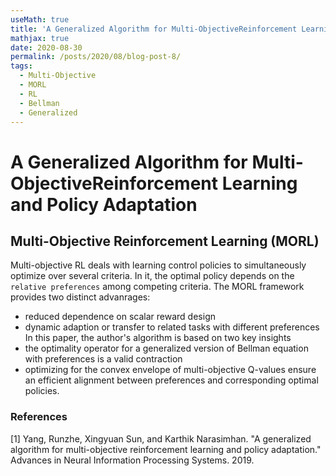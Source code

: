 ```yaml
---
useMath: true
title: 'A Generalized Algorithm for Multi-ObjectiveReinforcement Learning and Policy Adaptation'
mathjax: true
date: 2020-08-30
permalink: /posts/2020/08/blog-post-8/
tags:
  - Multi-Objective
  - MORL
  - RL
  - Bellman
  - Generalized
---
```

# A Generalized Algorithm for Multi-ObjectiveReinforcement Learning and Policy Adaptation

<!-- more -->

##  Multi-Objective Reinforcement Learning (MORL)
Multi-objective RL deals with learning control policies to simultaneously optimize over several criteria. In it, the optimal policy depends on the `relative preferences` among competing criteria. The MORL framework provides two distinct advanrages: 
  - reduced dependence on scalar reward design 
  - dynamic adaption or transfer to related tasks with different preferences 
In this paper, the author's algorithm is based on two key insights
  - the optimality operator for a generalized version of Bellman equation with preferences is a valid contraction
  - optimizing for the convex envelope of multi-objective Q-values ensure an efficient alignment between preferences and corresponding optimal policies.

### References

<a id="1">[1]</a>
Yang, Runzhe, Xingyuan Sun, and Karthik Narasimhan. "A generalized algorithm for multi-objective reinforcement learning and policy adaptation." Advances in Neural Information Processing Systems. 2019.
